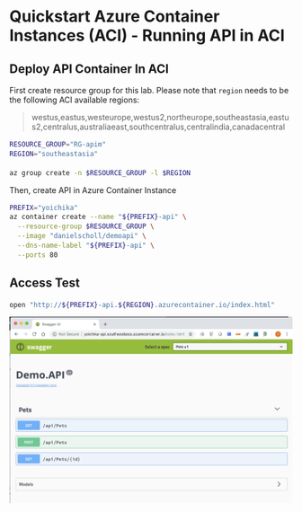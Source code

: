 # Quickstart Azure Container Instances (ACI) - Running API in ACI


## Deploy API Container In ACI

First create resource group for this lab. Please note that `region` needs to be the following ACI available regions:
> westus,eastus,westeurope,westus2,northeurope,southeastasia,eastus2,centralus,australiaeast,southcentralus,centralindia,canadacentral

```sh
RESOURCE_GROUP="RG-apim"
REGION="southeastasia"

az group create -n $RESOURCE_GROUP -l $REGION
```

Then, create API in Azure Container Instance

```sh
PREFIX="yoichika"
az container create --name "${PREFIX}-api" \
  --resource-group $RESOURCE_GROUP \
  --image "danielscholl/demoapi" \
  --dns-name-label "${PREFIX}-api" \
  --ports 80
```

## Access Test

```sh
open "http://${PREFIX}-api.${REGION}.azurecontainer.io/index.html"
```
![](../assets/aci-demoapi.png)
